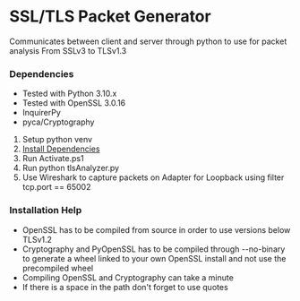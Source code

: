 # SSL/TLS Packet Generator

Communicates between client and server through python to use for packet analysis
From SSLv3 to TLSv1.3

### Dependencies

- Tested with Python 3.10.x
- Tested with OpenSSL 3.0.16
- InquirerPy
- pyca/Cryptography

1. Setup python venv
2. [Install Dependencies](/docs/compiling-guide.md)
3. Run Activate.ps1
4. Run python tlsAnalyzer.py
5. Use Wireshark to capture packets on Adapter for Loopback using filter tcp.port == 65002

### Installation Help

- OpenSSL has to be compiled from source in order to use versions below TLSv1.2
- Cryptography and PyOpenSSL has to be compiled through --no-binary to generate a wheel linked to your own OpenSSL install and not use the precompiled wheel
- Compiling OpenSSL and Cryptography can take a minute
- If there is a space in the path don't forget to use quotes
